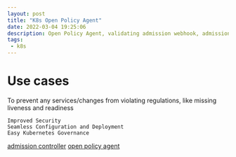 ```yaml
---
layout: post
title: "K8s Open Policy Agent"
date: 2022-03-04 19:25:06
description: Open Policy Agent, validating admission webhook, admission controller
tags:
 - k8s
---
```


# Use cases
To prevent any services/changes from violating regulations, like missing liveness and readiness
```
Improved Security
Seamless Configuration and Deployment
Easy Kubernetes Governance
```

[admission controller](https://loft.sh/blog/kubernetes-admission-controllers-what-they-are-and-why-they-matter/)
[open policy agent](https://itnext.io/running-gatekeeper-in-kubernetes-and-writing-policies-part-1-fcc83eba93e3)


